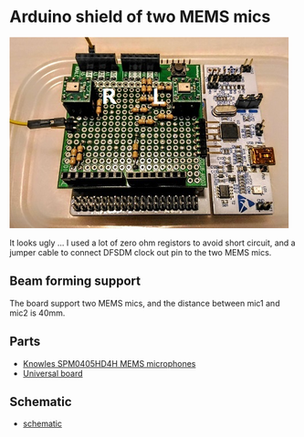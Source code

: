 # Arduino shield of two MEMS mics

![](./arduino_shield.jpg)

It looks ugly ... I used a lot of zero ohm registors to avoid short circuit, and a jumper cable to connect DFSDM clock out pin to the two MEMS mics.

## Beam forming support

The board support two MEMS mics, and the distance between mic1 and mic2 is 40mm.

## Parts

- [Knowles SPM0405HD4H MEMS microphones](http://akizukidenshi.com/catalog/g/gM-05577/)
- [Universal board](https://www.sunhayato.co.jp/material2/index.php/item?id=504&cell003=%E3%83%A6%E3%83%8B%E3%83%90%E3%83%BC%E3%82%B5%E3%83%AB%E5%9F%BA%E6%9D%BF%E8%A3%BD%E5%93%81&cell004=Arduino%E7%94%A8%E5%9F%BA%E6%9D%BF&name=Arduino%E7%94%A8%E3%83%A6%E3%83%8B%E3%83%90%E3%83%BC%E3%82%B5%E3%83%AB%E5%9F%BA%E6%9D%BF+UB-ARD03-P)

## Schematic

- [schematic](./arduino_shield.pdf)

